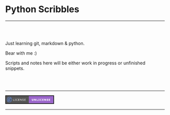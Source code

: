 # Python Scribbles

----------
<br>
<br>


Just learning git, markdown & python.



Bear with me :)



Scripts and notes here will be either work in progress or unfinished snippets.


<br>
<br>

-----

<a target="_blank" href="https://unlicense.org"><img style="border: 2px solid ; height: 23px; width: 150px;" alt="unLicense" title="unLicense" src="_media\license-unLicense_01_blue.svg" />

-----
